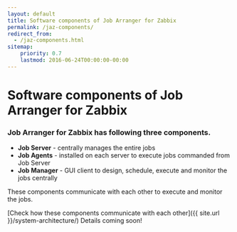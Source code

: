 ```yaml
---
layout: default
title: Software components of Job Arranger for Zabbix
permalink: /jaz-components/
redirect_from:
  - /jaz-components.html
sitemap:
    priority: 0.7
    lastmod: 2016-06-24T00:00:00-00:00
---
```


# <i class="fa fa-object-group"></i> Software components of Job Arranger for Zabbix


### Job Arranger for Zabbix has following three components.

*   **Job Server** - centrally manages the entire jobs
*   **Job Agents** - installed on each server to execute jobs commanded from Job Server
*   **Job Manager** - GUI client to design, schedule, execute and monitor the jobs centrally

These components communicate with each other to execute and monitor the jobs.
    
[Check how these components communicate with each other]({{ site.url }}/system-architecture/)
Details coming soon!